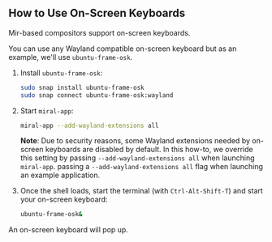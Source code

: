 ## How to Use On-Screen Keyboards
Mir-based compositors support on-screen keyboards. 

You can use any Wayland compatible on-screen keyboard but as an example, we'll
use `ubuntu-frame-osk`.

1. Install `ubuntu-frame-osk`:
   ```sh
   sudo snap install ubuntu-frame-osk
   sudo snap connect ubuntu-frame-osk:wayland
   ```

2. Start `miral-app`:
   ```sh
   miral-app --add-wayland-extensions all
   ```
    **Note**: Due to security reasons, some Wayland extensions needed by on-screen
    keyboards are disabled by default. In this how-to, we override this setting by
    passing `--add-wayland-extensions all` when launching `miral-app`. passing a
    `--add-wayland-extensions all` flag when launching an example application.

3. Once the shell loads, start the terminal (with `Ctrl-Alt-Shift-T`) and start
   your on-screen keyboard:
   ```sh
   ubuntu-frame-osk&
   ```
   
An on-screen keyboard will pop up.
